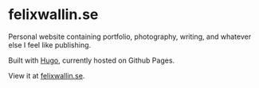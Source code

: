 # felixwallin.se

Personal website containing portfolio, photography, writing, and whatever else I feel like publishing.

Built with [Hugo](https://gohugo.io/), currently hosted on Github Pages.

View it at [felixwallin.se](https://felixwallin.se/).

